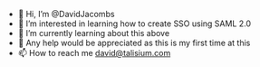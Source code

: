 - 👋 Hi, I’m @DavidJacombs
- 👀 I’m interested in learning how to create SSO using SAML 2.0
- 🌱 I’m currently learning about this above
- 💞️ Any help would be appreciated as this is my first time at this
- 📫 How to reach me david@talisium.com

<!---
DavidJacombs/DavidJacombs is a ✨ special ✨ repository because its `README.md` (this file) appears on your GitHub profile.
You can click the Preview link to take a look at your changes.
--->
